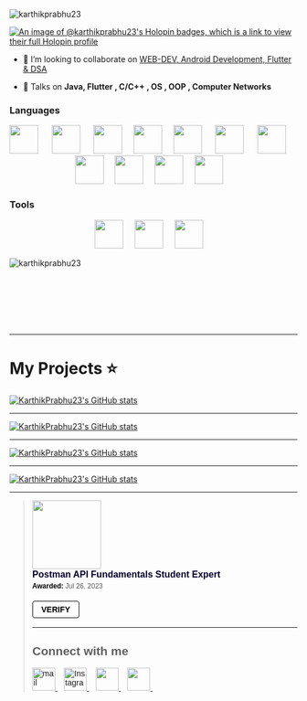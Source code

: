 
<!-- <h1 align="center">Hey there, How are you doing ? I'm Karthik Prabhu 🤝</h1> -->
<!-- <h3 align="center">A software tech explorer from India</h3> -->
<!-- <h7 align="center">CSE-2024 from Canara engineering college </h3> -->
<!-- <img align="right" alt="coding" width="450" src="https://i.pinimg.com/originals/18/a4/94/18a4949fc9c8067172d3b96e302e7097.gif"> -->
<p align="left"> <img src="https://komarev.com/ghpvc/?username=karthikprabhu23&label=Profile%20views&color=0e75b6&style=flat" alt="karthikprabhu23" /> </p>

[![An image of @karthikprabhu23's Holopin badges, which is a link to view their full Holopin profile](https://holopin.me/karthikprabhu23)](https://holopin.io/@karthikprabhu23)

<!-- - 🌱 I’m currently learning **Python** -->

- 👯 I’m looking to collaborate on [WEB-DEV, Android Development, Flutter & DSA](https://www.linkedin.com/in/karthik-prabhu23/)

<!-- - 👨‍💻 I love programming in Java 😍 -->

- 💬 Talks on **Java, Flutter , C/C++ , OS , OOP , Computer Networks**

<!-- - 📫 Reach out to me on **karthikprabhu23223@gmail.com** -->

<!-- - 🤷‍♂️ What do you think?  **I think being nerdy is cool 😇** -->

<!-- <h3 align="left">Connect with me:</h3>
<p align="left">
<a href="https://www.linkedin.com/in/karthik-prabhu23/" target="blank"><img align="center" src="https://www.vectorlogo.zone/logos/linkedin/linkedin-tile.svg" alt="karthik prabhu" height="40" width="40" /></a>
<a href="https://instagram.com/karthik_prabhu_2003" target="blank"><img align="center" src="https://www.vectorlogo.zone/logos/instagram/instagram-icon.svg" alt="karthik_prabhu_2003" height="40" width="40" /></a>
  <a href="https://www.cloudskillsboost.google/public_profiles/0904ff6e-9ec0-47cc-a4ee-ab073edd34a0" target="blank"><img align="center" src="https://www.vectorlogo.zone/logos/google_cloud/google_cloud-icon.svg" alt="GCP_KarthikPrabhu" height="40" width="40" /></a>
</p>
-->
<h3 align="left">Languages </h3>
<!-- <p align="left"> <a href="https://www.cprogramming.com/" target="_blank" rel="noreferrer"> <img src="https://cdn.worldvectorlogo.com/logos/c-1.svg" alt="c" width="40" height="40"/> </a>  <a href="https://www.w3schools.com/cpp/" target="_blank" rel="noreferrer"> <img src="https://cdn.worldvectorlogo.com/logos/c.svg" alt="cplusplus" width="40" height="40"/> </a> <a href="https://www.java.com" target="_blank" rel="noreferrer"> <img src="https://www.vectorlogo.zone/logos/java/java-icon.svg" alt="java" width="40" height="40"/> </a> <a href="https://www.w3schools.com/css/" target="_blank" rel="noreferrer"> <img src="https://www.vectorlogo.zone/logos/w3_css/w3_css-icon.svg" alt="css3" width="40" height="40"/> </a>   <a href="https://www.w3.org/html/" target="_blank" rel="noreferrer"> <img src="https://www.vectorlogo.zone/logos/w3_html5/w3_html5-icon.svg" alt="html5" width="40" height="40"/> </a>  <a href="https://developer.mozilla.org/en-US/docs/Web/JavaScript" target="_blank" rel="noreferrer"> <img src="https://upload.vectorlogo.zone/logos/javascript/images/239ec8a4-163e-4792-83b6-3f6d96911757.svg" alt="javascript" width="40" height="40"/> </a> <a href="https://www.linux.org/" target="_blank" rel="noreferrer"> <img src="https://www.vectorlogo.zone/logos/linux/linux-icon.svg" alt="linux" width="40" height="40"/> </a> <a href="https://www.mysql.com/" target="_blank" rel="noreferrer"> <img src="https://www.vectorlogo.zone/logos/mysql/mysql-ar21.svg" alt="mysql" width="55" height="55"/> </a> <a href="https://www.php.net" target="_blank" rel="noreferrer"> <img src="https://www.vectorlogo.zone/logos/php/php-icon.svg" alt="php" width="40" height="40"/> </a> <a href="https://www.python.org" target="_blank" rel="noreferrer"> <img src="https://www.vectorlogo.zone/logos/python/python-icon.svg" alt="python" width="40" height="40"/> </a> <a href="https://reactjs.org/" target="_blank" rel="noreferrer"> <img src="https://www.vectorlogo.zone/logos/reactjs/reactjs-icon.svg" alt="react" width="40" height="40"/> </a> <a href="https://sass-lang.com" target="_blank" rel="noreferrer"> <img src="https://www.vectorlogo.zone/logos/sass-lang/sass-lang-icon.svg" alt="sass" width="40" height="40"/> </a> <a href="https://cloud.google.com" target="_blank" rel="noreferrer"> <img src="https://www.vectorlogo.zone/logos/google_cloud/google_cloud-icon.svg" alt="gcp" width="40" height="40"/> </a> <a href="https://git-scm.com/" target="_blank" rel="noreferrer"> <img src="https://www.vectorlogo.zone/logos/git-scm/git-scm-icon.svg" alt="git" width="40" height="40"/> </a> </p> -->

<p align="center">
  <img src="https://cdn.worldvectorlogo.com/logos/c-1.svg" height="50px">&nbsp;&nbsp;&nbsp;&nbsp;&nbsp;
   <img src="https://www.svgrepo.com/show/303480/c-logo.svg" height="50px">&nbsp;&nbsp;&nbsp;&nbsp;&nbsp;
  <img src="https://www.vectorlogo.zone/logos/java/java-icon.svg" height="50px">&nbsp;&nbsp;&nbsp;&nbsp;
  <img src="https://www.vectorlogo.zone/logos/flutterio/flutterio-icon.svg" height="50px">&nbsp;&nbsp;&nbsp;&nbsp;
   <img src="https://www.svgrepo.com/show/349402/html5.svg" height="50px">&nbsp;&nbsp;&nbsp;&nbsp;&nbsp;
   <img src="https://www.svgrepo.com/show/349330/css3.svg"  height="50px">&nbsp;&nbsp;&nbsp;&nbsp;&nbsp;
   <img src="https://www.svgrepo.com/show/349419/javascript.svg" height="50px">&nbsp;&nbsp;&nbsp;&nbsp;&nbsp;
   <img src="https://www.vectorlogo.zone/logos/mysql/mysql-ar21.svg" height="50px">&nbsp;&nbsp;&nbsp;&nbsp;
   <img src="https://www.svgrepo.com/show/374016/python.svg" height="50px">&nbsp;&nbsp;&nbsp;&nbsp;
   <img src="https://www.vectorlogo.zone/logos/sass-lang/sass-lang-icon.svg" height="50px">&nbsp;&nbsp;&nbsp;&nbsp;
   <img src="https://www.vectorlogo.zone/logos/php/php-icon.svg" height="50px">&nbsp;&nbsp;&nbsp;&nbsp;
</p>

<h3 align="left">Tools </h3>

<p align="center">
   <img src="https://www.vectorlogo.zone/logos/google_cloud/google_cloud-icon.svg" height="50px">&nbsp;&nbsp;&nbsp;&nbsp;
   <img src="https://www.vectorlogo.zone/logos/git-scm/git-scm-icon.svg" height="50px">&nbsp;&nbsp;&nbsp;&nbsp;
  <img src="https://www.vectorlogo.zone/logos/getpostman/getpostman-icon.svg" height="50px">&nbsp;&nbsp;&nbsp;&nbsp;
</p>

<p><img align="left" src="https://github-readme-stats.vercel.app/api/top-langs?username=karthikprabhu23&show_icons=true&locale=en&layout=compact" alt="karthikprabhu23" /></p>

<!-- <p>&nbsp;<img align="center" src="https://github-readme-stats.vercel.app/api?username=karthikprabhu23&show_icons=true&locale=en" alt="karthikprabhu23" /></p> -->

<br><br><br><br><br><br><br>

______________________________________
# My Projects ⭐
   [![KarthikPrabhu23's GitHub stats](https://github-readme-stats.vercel.app/api/pin/?username=KarthikPrabhu23&repo=HeyConvo-A-Chat-app-Java-Firebase&show_owner=true&theme=dark)](https://github.com/KarthikPrabhu23/HeyConvo-A-Chat-app-Java-Firebase)
   ______________________________________
[![KarthikPrabhu23's GitHub stats](https://github-readme-stats.vercel.app/api/pin/?username=KarthikPrabhu23&repo=OTP_Flutter&show_owner=true&theme=dark)](https://github.com/KarthikPrabhu23/OTP_Flutter)
   ______________________________________
[![KarthikPrabhu23's GitHub stats](https://github-readme-stats.vercel.app/api/pin/?username=KarthikPrabhu23&repo=BeThatChange-php&show_owner=true&theme=dark)](https://github.com/KarthikPrabhu23/BeThatChange-php)
   ______________________________________
[![KarthikPrabhu23's GitHub stats](https://github-readme-stats.vercel.app/api/pin/?username=KarthikPrabhu23&repo=DBMS_Exam-Now_&show_owner=true&theme=dark)](https://github.com/KarthikPrabhu23/DBMS_Exam-Now_)
______________________________________


<blockquote class="badgr-badge" style="font-family: Helvetica, Roboto, &quot;Segoe UI&quot;, Calibri, sans-serif;"><a href="https://api.badgr.io/public/assertions/8XuFD4elTkeRnuoF2Ettrg?identity__email=karthikprabhu23223%40gmail.com"><img width="120px" height="120px" src="https://api.badgr.io/public/assertions/8XuFD4elTkeRnuoF2Ettrg/image"></a><p class="badgr-badge-name" style="hyphens: auto; overflow-wrap: break-word; word-wrap: break-word; margin: 0; font-size: 16px; font-weight: 600; font-style: normal; font-stretch: normal; line-height: 1.25; letter-spacing: normal; text-align: left; color: #05012c;">Postman API Fundamentals Student Expert</p><p class="badgr-badge-date" style="margin: 0; font-size: 12px; font-style: normal; font-stretch: normal; line-height: 1.67; letter-spacing: normal; text-align: left; color: #555555;"><strong style="font-size: 12px; font-weight: bold; font-style: normal; font-stretch: normal; line-height: 1.67; letter-spacing: normal; text-align: left; color: #000;">Awarded: </strong>Jul 26, 2023</p><p style="margin: 16px 0; padding: 0;"><a class="badgr-badge-verify" target="_blank" href="https://badgecheck.io?url=https%3A%2F%2Fapi.badgr.io%2Fpublic%2Fassertions%2F8XuFD4elTkeRnuoF2Ettrg%3Fidentity__email%3Dkarthikprabhu23223%2540gmail.com&amp;identity__email=karthikprabhu23223%40gmail.com" style="box-sizing: content-box; display: flex; align-items: center; justify-content: center; margin: 0; font-size:14px; font-weight: bold; width: 48px; height: 16px; border-radius: 4px; border: solid 1px black; text-decoration: none; padding: 6px 16px; margin: 16px 0; color: black;">VERIFY</a></p>

______________________________________

## Connect with me
<p align="left">
   <a href="mailto:karthikprabhu23223@gmail.com" target="_blank">
   <img src="https://www.svgrepo.com/show/223047/gmail.svg" height="40px" alt="mail"/>
   </a>&nbsp;&nbsp;
   <a href="https://instagram.com/karthik_prabhu_2003" target="_blank">
   <img src="https://www.vectorlogo.zone/logos/instagram/instagram-icon.svg" height="40px" alt="Instagram"/>
   </a>&nbsp;&nbsp;
   <a href="https://www.linkedin.com/in/karthik-prabhu23/" target="_blank">
   <img src="https://www.vectorlogo.zone/logos/linkedin/linkedin-tile.svg" height="40px"/>
   </a>&nbsp;&nbsp;
   <a href="https://www.cloudskillsboost.google/public_profiles/0904ff6e-9ec0-47cc-a4ee-ab073edd34a0" target="_blank">
   <img src="https://www.vectorlogo.zone/logos/google_cloud/google_cloud-icon.svg" height="40px"/>
   </a>&nbsp;&nbsp;
</p>
